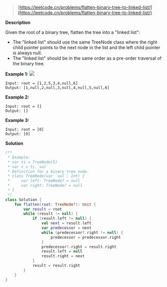 > [https://leetcode.cn/problems/flatten-binary-tree-to-linked-list/](https://leetcode.cn/problems/flatten-binary-tree-to-linked-list/)

**Description**

Given the root of a binary tree, flatten the tree into a "linked list":

- The "linked list" should use the same TreeNode class where the right child pointer points to the next node in the list and the left child pointer is always null.
- The "linked list" should be in the same order as a pre-order traversal of the binary tree.

**Example 1:**
![](https://assets.leetcode.com/uploads/2021/01/14/flaten.jpg)
```text
Input: root = [1,2,5,3,4,null,6]
Output: [1,null,2,null,3,null,4,null,5,null,6]
```
**Example 2:**
```text
Input: root = []
Output: []
```
**Example 3:**
```text
Input: root = [0]
Output: [0]
```

**Solution**
```kotlin
/**
 * Example:
 * var ti = TreeNode(5)
 * var v = ti.`val`
 * Definition for a binary tree node.
 * class TreeNode(var `val`: Int) {
 *     var left: TreeNode? = null
 *     var right: TreeNode? = null
 * }
 */
class Solution {
    fun flatten(root: TreeNode?): Unit {
        var result = root
        while (result != null) {
            if (result.left != null) {
                val next = result.left
                var predecessor = next
                while (predecessor?.right != null) {
                    predecessor = predecessor.right
                }
                predecessor?.right = result.right
                result.left = null
                result.right = next
            }
            result = result.right
        }
    }
}
```